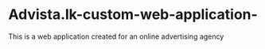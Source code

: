 # Advista.lk-custom-web-application-
This is a web application created for an online advertising agency
